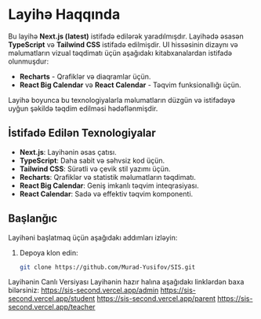 # Layihə Haqqında

Bu layihə **Next.js (latest)** istifadə edilərək yaradılmışdır. Layihədə əsasən **TypeScript** və **Tailwind CSS** istifadə edilmişdir. UI hissəsinin dizaynı və məlumatların vizual təqdimatı üçün aşağıdakı kitabxanalardan istifadə olunmuşdur:

- **Recharts** - Qrafiklər və diaqramlar üçün.
- **React Big Calendar** və **React Calendar** - Təqvim funksionallığı üçün.

Layihə boyunca bu texnologiyalarla məlumatların düzgün və istifadəyə uyğun şəkildə təqdim edilməsi hədəflənmişdir.

## İstifadə Edilən Texnologiyalar

- **Next.js**: Layihənin əsas çatısı.
- **TypeScript**: Daha sabit və səhvsiz kod üçün.
- **Tailwind CSS**: Sürətli və çevik stil yazımı üçün.
- **Recharts**: Qrafiklər və statistik məlumatların təqdimatı.
- **React Big Calendar**: Geniş imkanlı təqvim inteqrasiyası.
- **React Calendar**: Sadə və effektiv təqvim komponenti.

## Başlanğıc

Layihəni başlatmaq üçün aşağıdakı addımları izləyin:

1. Depoya klon edin:
   ```bash
   git clone https://github.com/Murad-Yusifov/SIS.git


Layihənin Canlı Versiyası
Layihənin hazır halına aşağıdakı linklərdən baxa bilərsiniz:
https://sis-second.vercel.app/admin
https://sis-second.vercel.app/student
https://sis-second.vercel.app/parent
https://sis-second.vercel.app/teacher

